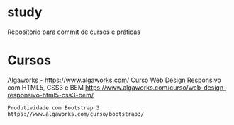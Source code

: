 # study
Repositorio para commit de cursos e práticas

# Cursos
Algaworks - https://www.algaworks.com/
	Curso Web Design Responsivo com HTML5, CSS3 e BEM
	https://www.algaworks.com/curso/web-design-responsivo-html5-css3-bem/

	Produtividade com Bootstrap 3
	https://www.algaworks.com/curso/bootstrap3/
	
	